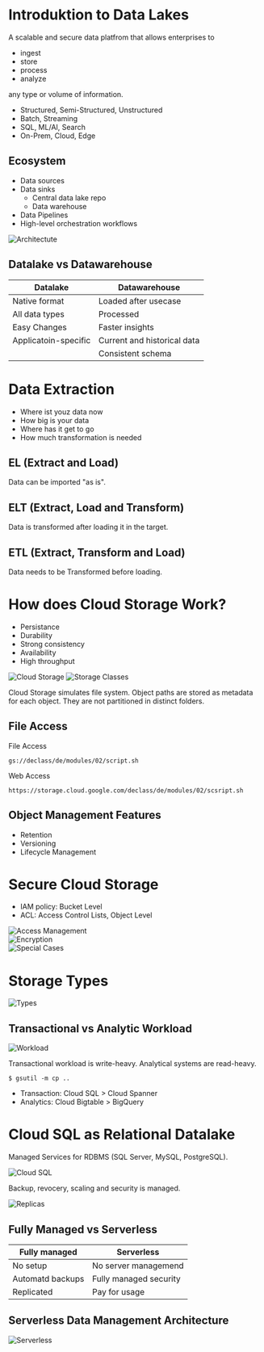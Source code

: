 # Introduktion to Data Lakes

A scalable and secure data platfrom that allows enterprises to

* ingest
* store
* process
* analyze
<a/>

any type or volume of information.

* Structured, Semi-Structured, Unstructured
* Batch, Streaming
* SQL, ML/AI, Search
* On-Prem, Cloud, Edge
<a/>

## Ecosystem

* Data sources
* Data sinks
  * Central data lake repo
  * Data warehouse
* Data Pipelines
* High-level orchestration workflows
</a>

![Architectute](../../img/gcp_datalake_1.png)  

## Datalake vs Datawarehouse

|Datalake|Datawarehouse|
|-|-|
|Native format|Loaded after usecase|
|All data types|Processed|
|Easy Changes|Faster insights|
|Applicatoin-specific|Current and historical data|
||Consistent schema|

# Data Extraction

* Where ist youz data now
* How big is your data
* Where has it get to go
* How much transformation is needed
<a/>

## EL (Extract and Load)

Data can be imported "as is".

## ELT (Extract, Load and Transform)

Data is transformed after loading it in the target.

## ETL (Extract, Transform and Load)

Data needs to be Transformed before loading.

# How does Cloud Storage Work?

* Persistance
* Durability
* Strong consistency
* Availability
* High throughput
<a/>

![Cloud Storage](../../img/gcp_datalake_3.png)
![Storage Classes](../../img/gcp_datalake_4.png)

Cloud Storage simulates file system. Object paths are stored as metadata for each object. They are not partitioned in distinct folders.  

## File Access

File Access

    gs://declass/de/modules/02/script.sh

Web Access

    https://storage.cloud.google.com/declass/de/modules/02/scsript.sh

## Object Management Features

* Retention
* Versioning
* Lifecycle Management
<a/>

# Secure Cloud Storage

* IAM policy: Bucket Level
* ACL: Access Control Lists, Object Level
<a/>

![Access Management](../../img/gcp_datalake_5.png)  
![Encryption](../../img/gcp_datalake_6.png)  
![Special Cases](../../img/gcp_datalake_7.png)

# Storage Types

![Types](../../img/gcp_datalake_8.png)

## Transactional vs Analytic Workload

![Workload](../../img/gcp_datalake_9.png)

Transactional workload is write-heavy. Analytical systems are read-heavy. 

    $ gsutil -m cp ..

* Transaction: Cloud SQL > Cloud Spanner
* Analytics: Cloud Bigtable > BigQuery
</a>

# Cloud SQL as Relational Datalake

Managed Services for RDBMS (SQL Server, MySQL, PostgreSQL).

![Cloud SQL](../../img/gcp_datalake_10.png)

Backup, revocery, scaling and security is managed.

![Replicas](../../img/gcp_datalake_11.png)

## Fully Managed vs Serverless

|Fully managed|Serverless|
|-|-|
|No setup|No server managemend|
|Automatd backups|Fully managed security|
|Replicated|Pay for usage|

## Serverless Data Management Architecture

![Serverless](../../img/gcp_datalake_11.png)

